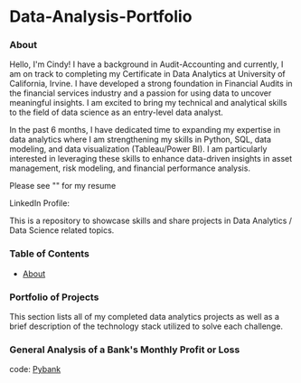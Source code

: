 # Data-Analysis-Portfolio
### About ###

Hello, I'm Cindy! I have a background in Audit-Accounting and currently, I am on track to completing my Certificate in Data Analytics at University of California, Irvine. I have developed a strong foundation in Financial Audits in the financial services industry and a passion for using data to uncover meaningful insights. I am excited to bring my technical and analytical skills to the field of data science as an entry-level data analyst.

In the past 6 months, I have dedicated time to expanding my expertise in data analytics where I am strengthening my skills in Python, SQL, data modeling, and data visualization (Tableau/Power BI). I am particularly interested in leveraging these skills to enhance data-driven insights in asset management, risk modeling, and financial performance analysis.

Please see "" for my resume

LinkedIn Profile: 

This is a repository to showcase skills and share projects in Data Analytics / Data Science related topics.

### Table of Contents ###

- [About](#About)


### Portfolio of Projects ###
This section lists all of my completed data analytics projects as well as a brief description of the technology stack utilized to solve each challenge.

### General Analysis of a Bank's Monthly Profit or Loss
code: [Pybank](Python-challenge/Pybank/Pybank_starter.py)
